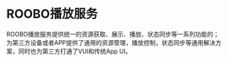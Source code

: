 # ROOBO播放服务

ROOBO播放服务提供统一的资源获取、展示、播放、状态同步等一系列功能的；为第三方设备或者APP提供了通用的资源管理，播放控制，状态同步等通用解决方案，同时也为第三方打通了VUI和传统App UI。








